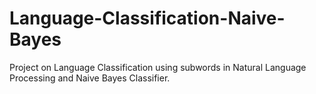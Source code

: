 # Language-Classification-Naive-Bayes
Project on Language Classification using subwords in Natural Language Processing and Naive Bayes Classifier.
